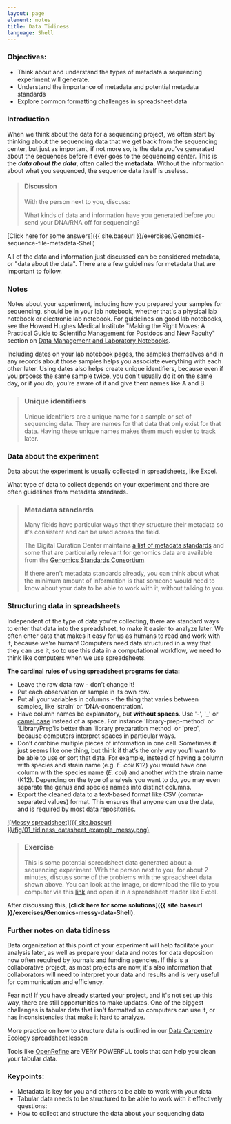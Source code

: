 ```yaml
---
layout: page
element: notes
title: Data Tidiness
language: Shell
---
```

### Objectives:

- Think about and understand the types of metadata a sequencing experiment will generate.
- Understand the importance of metadata and potential metadata standards
- Explore common formatting challenges in spreadsheet data

### Introduction

When we think about the data for a sequencing project, we often start by thinking about the sequencing data that we get back from the sequencing center, but just as important, if not more so, is the data you've generated about the sequences before it ever goes to the sequencing center. This is the ***data about the data***, often called the **metadata**. Without the information about what you sequenced, the sequence data itself is useless.  

> #### Discussion
> With the person next to you, discuss:
>
> What kinds of data and information have you generated before you send your DNA/RNA off for sequencing?
>

[Click here for some answers]({{ site.baseurl }}/exercises/Genomics-sequence-file-metadata-Shell)

All of the data and information just discussed can be considered metadata, or "data about the data". There are a few guidelines for metadata that are important to follow.

### Notes

Notes about your experiment, including how you prepared your samples for sequencing, should be in your lab notebook, whether that's a physical lab notebook or electronic lab notebook. For guidelines on good lab notebooks, see the Howard Hughes Medical Institute "Making the Right Moves: A Practical Guide to Scientifıc Management for Postdocs and New Faculty" section on
[Data Management and Laboratory Notebooks](http://www.hhmi.org/sites/default/files/Educational%20Materials/Lab%20Management/Making%20the%20Right%20Moves/moves2_ch8.pdf).


Including dates on your lab notebook pages, the samples themselves and in
any records about those samples helps you associate everything with each
other later. Using dates also helps create unique identifiers, because even
if you process the same sample twice, you don't usually do it on the same
day, or if you do, you're aware of it and give them names like A and B.

> ### Unique identifiers
> Unique identifiers are a unique name for a sample or set of sequencing data.
> They are names for that data that only exist for that data. Having these
> unique names makes them much easier to track later.

### Data about the experiment

Data about the experiment is usually collected in spreadsheets, like Excel.

What type of data to collect depends on your experiment and there are often guidelines from metadata standards.

> ### Metadata standards
> Many fields have particular ways that they structure their metadata so it's consistent and can be used across the field.
>
> The Digital Curation Center maintains [a list of metadata  standards](http://www.dcc.ac.uk/resources/metadata-standards/list) and some that are particularly relevant for genomics data are available from the [Genomics Standards Consortium](http://gensc.org/projects/).
>
> If there aren't metadata standards already, you can think about what the minimum amount of information is that someone would need to know about your data to be able to work with it, without talking to you.
>

### Structuring data in spreadsheets

Independent of the type of data you're collecting, there are standard ways to enter that data into the spreadsheet, to make it easier to analyze later. We often enter data that makes it easy for us as humans to read and work with it, because we're human! Computers need data structured in a way that they can use it, so to use this data in a computational workflow, we need to think like computers when we use spreadsheets.

**The cardinal rules of using spreadsheet programs for data:**

- Leave the raw data raw - don’t change it!
- Put each observation or sample in its own row.
- Put all your variables in columns - the thing that varies between samples, like ‘strain’ or ‘DNA-concentration’.
- Have column names be explanatory, but **without spaces**. Use '-', '_' or [camel case](https://en.wikipedia.org/wiki/Camel_case) instead of a space. For instance 'library-prep-method' or 'LibraryPrep'is better than 'library preparation method' or 'prep', because computers interpret spaces in particular ways.
- Don’t combine multiple pieces of information in one cell. Sometimes it just seems like one thing, but think if that’s the only way
you’ll want to be able to use or sort that data. For example, instead of having a column with species and strain name (e.g. *E. coli* 
K12) you would have one column with the species name (*E. coli*) and another with the strain name (K12). Depending on the type of 
analysis you want to do, you may even separate the genus and species names into distinct columns.
- Export the cleaned data to a text-based format like CSV (comma-separated values) format. This ensures that anyone can use the data, and is required by most data repositories.

[![Messy spreadsheet]({{ site.baseurl }}/fig/01_tidiness_datasheet_example_messy.png)](https://github.com/datacarpentry/organization-genomics/raw/gh-pages/files/Ecoli_metadata_composite_messy.xlsx)

> ### Exercise
> This is some potential spreadsheet data generated about a sequencing experiment. With the person next to you, for about 2 minutes, discuss some of the problems with the spreadsheet data shown above. You can look at the image, or download the file to you computer via this [link](https://github.com/datacarpentry/organization-genomics/raw/gh-pages/files/Ecoli_metadata_composite_messy.xlsx) and open it in a spreadsheet reader like Excel. 

After discussing this, **[click here for some solutions]({{ site.baseurl }}/exercises/Genomics-messy-data-Shell)**.

### Further notes on data tidiness

Data organization at this point of your experiment will help 
facilitate your analysis later, as well as prepare your data 
and notes for data deposition now often required by journals 
and funding agencies. If this is a collaborative project, as 
most projects are now, it's also information that collaborators 
will need to interpret your data and results and is very useful 
for communication and efficiency.

Fear not! If you have already started your project, and it's 
not set up this way, there are still opportunities to make 
updates. One of the biggest challenges is tabular data that 
isn't formatted so computers can use it, or has inconsistencies 
that make it hard to analyze.

More practice on how to structure data is outlined in our [Data Carpentry Ecology spreadsheet lesson](http://www.datacarpentry.org/spreadsheet-ecology-lesson/02-common-mistakes/)

Tools like [OpenRefine](http://www.datacarpentry.org/OpenRefine-ecology-lesson/) are VERY POWERFUL tools that can help you clean your tabular data.

### Keypoints:

- Metadata is key for you and others to be able to work with your data
- Tabular data needs to be structured to be able to work with it effectively
questions:
- How to collect and structure the data about your sequencing data


